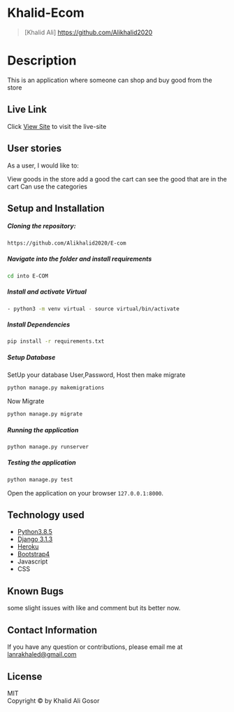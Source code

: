 # Khalid-Ecom

>[Khalid Ali] https://github.com/Alikhalid2020
  
# Description  

This is an  application where  someone can shop and buy good from the store

##  Live Link  
 Click [View Site]()  to visit the live-site
  
## User stories
As a user, I would like to:

View goods in the store
add a good the cart
can see the good that are in the cart
Can use the categories

  
## Setup and Installation  
 
##### Cloning the repository:  
 ```bash 
 https://github.com/Alikhalid2020/E-com
```
##### Navigate into the folder and install requirements  
 ```bash 
cd into E-COM
```
##### Install and activate Virtual  
 ```bash 
- python3 -m venv virtual - source virtual/bin/activate  
```  
##### Install Dependencies  
 ```bash 
 pip install -r requirements.txt 
```  
 ##### Setup Database  
  SetUp your database User,Password, Host then make migrate  
 ```bash 
python manage.py makemigrations
 ``` 
 Now Migrate  
 ```bash 
 python manage.py migrate 
```

##### Running the application  
 ```bash 
 python manage.py runserver 
```
##### Testing the application  
 ```bash 
 python manage.py test 
```
Open the application on your browser `127.0.0.1:8000`.  
  
  
## Technology used  
  
* [Python3.8.5](https://www.python.org/)  
* [Django 3.1.3](https://docs.djangoproject.com/en/2.2/)  
* [Heroku](https://heroku.com)  
* [Bootstrap4](https://getbootstrap.com/)
* Javascript
* CSS

  
  
## Known Bugs  
some slight issues with like and comment but its better now.
## Contact Information   
If you have any question or contributions, please email me at lanrakhaled@gmail.com
  
## License 

MIT <br>
Copyright © by Khalid Ali Gosor